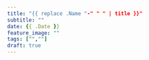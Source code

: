 ```yaml
---
title: "{{ replace .Name "-" " " | title }}"
subtitle: ""
date: {{ .Date }}
feature_image: ""
tags: ["",""]
draft: true
---
```

